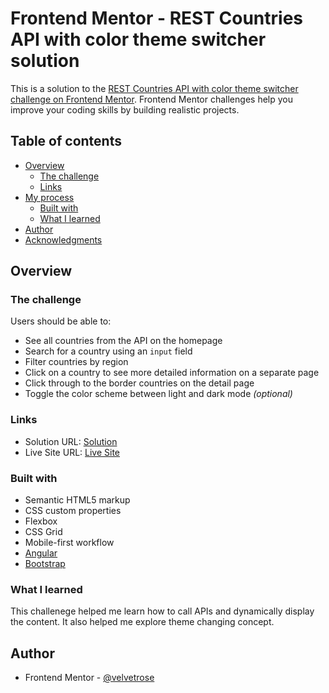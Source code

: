 # Frontend Mentor - REST Countries API with color theme switcher solution

This is a solution to the [REST Countries API with color theme switcher challenge on Frontend Mentor](https://www.frontendmentor.io/challenges/rest-countries-api-with-color-theme-switcher-5cacc469fec04111f7b848ca). Frontend Mentor challenges help you improve your coding skills by building realistic projects. 

## Table of contents

- [Overview](#overview)
  - [The challenge](#the-challenge)
  - [Links](#links)
- [My process](#my-process)
  - [Built with](#built-with)
  - [What I learned](#what-i-learned)
- [Author](#author)
- [Acknowledgments](#acknowledgments)

## Overview
### The challenge

Users should be able to:

- See all countries from the API on the homepage
- Search for a country using an `input` field
- Filter countries by region
- Click on a country to see more detailed information on a separate page
- Click through to the border countries on the detail page
- Toggle the color scheme between light and dark mode *(optional)*
### Links

- Solution URL: [Solution](https://github.com/velvetrose/rest-countries-API-with-color-theme-switcher-master.git)
- Live Site URL: [Live Site](https://velvetrose.github.io/rest-countries-API-with-color-theme-switcher-master/)

### Built with

- Semantic HTML5 markup
- CSS custom properties
- Flexbox
- CSS Grid
- Mobile-first workflow
- [Angular](https://angular.io)
- [Bootstrap](https://getbootstrap.com)

### What I learned

This challenege helped me learn how to call APIs and dynamically display the content. It also helped me explore theme changing concept.


## Author
- Frontend Mentor - [@velvetrose](https://www.frontendmentor.io/profile/velvetrose)
